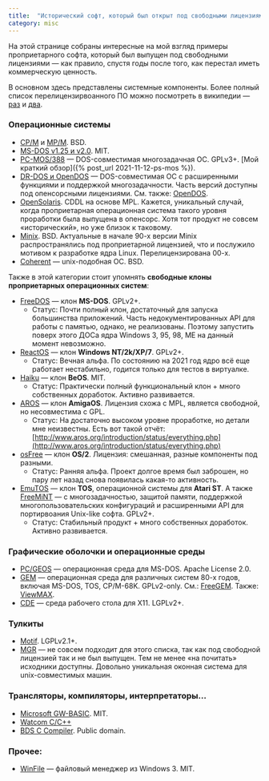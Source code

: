 ```yaml
---
title:  "Исторический софт, который был открыт под свободными лицензиями"
category: misc
---
```


На этой странице собраны интересные на мой взгляд примеры проприетарного софта, который был выпущен под свободными лицензиями — как правило, спустя годы после того, как перестал иметь коммерческую ценность.

В основном здесь представлены системные компоненты. Более полный список перелицензирвоанного ПО можно посмотреть в википедии — [раз](https://en.wikipedia.org/wiki/List_of_formerly_proprietary_software) и [два](https://en.wikipedia.org/wiki/Category:Formerly_proprietary_software).

### Операционные системы

* [CP/M](https://en.wikipedia.org/wiki/CP/M) и [MP/M](https://en.wikipedia.org/wiki/MP/M). BSD.
* [MS-DOS v1.25 и v2.0](https://github.com/microsoft/ms-dos). MIT.
* [PC-MOS/388](https://github.com/roelandjansen/pcmos386v501) — DOS-совместимая многозадачная ОС. GPLv3+. [Мой краткий обзор]({% post_url 2021-11-12-ps-mos %}).
* [DR-DOS и OpenDOS](https://en.wikipedia.org/wiki/DR-DOS) — DOS-совместимая ОС с расширенными функциями и поддержкой многозадачности. Часть версий доступны под опенсорсными лицензиями. См. также: [OpenDOS](http://www.deltasoft.com/opendos.htm).
* [OpenSolaris](https://en.wikipedia.org/wiki/OpenSolaris). CDDL на основе MPL. Кажется, уникальный случай, когда проприетарная операционная система такого уровня проработки была выпущена в опенсорс. Хотя тот продукт не совсем «исторический», но уже близок к таковому.
* [Minix](https://en.wikipedia.org/wiki/Minix). BSD. Актуальные в начале 90-х версии Minix распространялись под проприетарной лицензией, что и послужило мотивом к разработке ядра Linux. Перелицензирована 00-х.
* [Coherent](http://www.nesssoftware.com/home/mwc/source.php) — unix-подобная ОС. BSD.

Также в этой категории стоит упомнять **свободные клоны проприетарных операционных систем**:

* [FreeDOS](https://www.freedos.org/) — клон **MS-DOS**. GPLv2+.
  * Статус: Почти полный клон, достаточный для запуска большинства приложений. Часть недокументированных API для работы с памятью, однако, не реализованы. Поэтому запустить поверх этого ДОСа ядра Windows 3, 95, 98, ME на данный момент невозможно.
* [ReactOS](https://reactos.org/) — клон **Windows NT/2k/XP/7**. GPLv2+.
  * Статус: Вечная альфа. По состоянию на 2021 год ядро всё еще работает нестабильно, годится только для тестов в виртуалке.
* [Haiku](https://www.haiku-os.org/) — клон **BeOS**. MIT.
  * Статус: Практически полный функциональный клон + много собственных доработок. Активно развивается.
* [AROS](https://www.haiku-os.org/) — клон **AmigaOS**. Лицензия схожа с MPL, является свободной, но несовместима с GPL.
  * Статус: На достаточно высоком уровне проработке, но детали мне неизвестны. Есть вот такой отчёт: [http://www.aros.org/introduction/status/everything.php](http://www.aros.org/introduction/status/everything.php)
* [osFree](http://www.osfree.org/) — клон **OS/2**. Лицензия: смешанная, разные компоненты под разными.
  * Статус: Ранняя альфа. Проект долгое время был заброшен, но пару лет назад снова появилась какая-то активность.
* [EmuTOS](https://emutos.sourceforge.io/) — клон **TOS**, операционной системы для **Atari ST**. А также [FreeMiNT](https://freemint.github.io/) — с многозадачностью, защитой памяти, поддержкой многопользовательских конфигураций и расширенными API для портирвоания Unix-like софта. GPLv2+.
  * Статус: Стабильный продукт + много собственных доработок. Активно развивается.

### Графические оболочки и операционные среды

* [PC/GEOS](https://github.com/bluewaysw/pcgeos) — операционная среда для MS-DOS. Apache License 2.0.
* [GEM](http://www.deltasoft.com/) — операционная среда для различных систем 80-х годов, включая MS-DOS, TOS, CP/M-68K. GPLv2-only. См.: [FreeGEM](https://en.wikipedia.org/wiki/FreeGEM). Также: [ViewMAX](https://en.wikipedia.org/wiki/ViewMAX).
* [CDE](http://sf.net/projects/cdesktopenv/) — среда рабочего стола для X11. LGPLv2+.

### Тулкиты

* [Motif](https://motif.ics.com/motif). LGPLv2.1+.
* [MGR](https://hack.org/mc/mgr/) — не совсем подходит для этого списка, так как под свободной лицензией так и не был выпущен. Тем не менее «на почитать» исходники доступны. Довольно уникальная оконная система для unix-совместимых машин.

### Трансляторы, компиляторы, интерпретаторы...

* [Microsoft GW-BASIC](https://github.com/microsoft/GW-BASIC). MIT.
* [Watcom C/C++](https://en.wikipedia.org/wiki/Watcom_C/C%2B%2B)
* [BDS C Compiler](https://en.wikipedia.org/wiki/BDS_C). Public domain.

### Прочее:

* [WinFile](https://github.com/Microsoft/winfile) — файловый менеджер из Windows 3. MIT.
